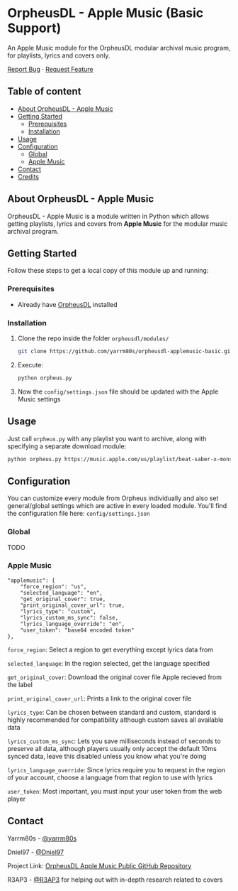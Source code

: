 <!-- PROJECT INTRO -->

OrpheusDL - Apple Music (Basic Support)
=======================================

An Apple Music module for the OrpheusDL modular archival music program,
for playlists, lyrics and covers only.

[Report Bug](https://github.com/yarrm80s/orpheusdl-applemusic-basic/issues)
·
[Request Feature](https://github.com/yarrm80s/orpheusdl-applemusic-basic/issues)


## Table of content

- [About OrpheusDL - Apple Music](#about-orpheusdl-applemusic)
- [Getting Started](#getting-started)
    - [Prerequisites](#prerequisites)
    - [Installation](#installation)
- [Usage](#usage)
- [Configuration](#configuration)
    - [Global](#global)
    - [Apple Music](#applemusic)
- [Contact](#contact)
- [Credits](#credits)


<!-- ABOUT APPLEMUSIC -->
## About OrpheusDL - Apple Music

OrpheusDL - Apple Music is a module written in Python which allows getting playlists, lyrics and covers from **Apple Music** for the modular music archival program.


<!-- GETTING STARTED -->
## Getting Started

Follow these steps to get a local copy of this module up and running:

### Prerequisites

* Already have [OrpheusDL](https://github.com/yarrm80s/orpheusdl) installed

### Installation

1. Clone the repo inside the folder `orpheusdl/modules/`
   ```sh
   git clone https://github.com/yarrm80s/orpheusdl-applemusic-basic.git applemusic
   ```
2. Execute:
   ```sh
   python orpheus.py
   ```
3. Now the `config/settings.json` file should be updated with the Apple Music settings

<!-- USAGE EXAMPLES -->
## Usage

Just call `orpheus.py` with any playlist you want to archive, along with specifying a separate download module:

```sh
python orpheus.py https://music.apple.com/us/playlist/beat-saber-x-monstercat/pl.0ccb67a275dc416c9dadd6fe1f80d518 -sd qobuz
```

<!-- CONFIGURATION -->
## Configuration

You can customize every module from Orpheus individually and also set general/global settings which are active in every
loaded module. You'll find the configuration file here: `config/settings.json`

### Global

TODO

### Apple Music
```json5
"applemusic": {
    "force_region": "us",
    "selected_language": "en",
    "get_original_cover": true,
    "print_original_cover_url": true,
    "lyrics_type": "custom",
    "lyrics_custom_ms_sync": false,
    "lyrics_language_override": "en",
    "user_token": "base64 encoded token"
},
```
`force_region`: Select a region to get everything except lyrics data from

`selected_language`: In the region selected, get the language specified

`get_original_cover`: Download the original cover file Apple recieved from the label

`print_original_cover_url`: Prints a link to the original cover file

`lyrics_type`: Can be chosen between standard and custom, standard is highly recommended for compatibility although custom saves all available data

`lyrics_custom_ms_sync`: Lets you save milliseconds instead of seconds to preserve all data, although players usually only accept the default 10ms synced data, leave this disabled unless you know what you're doing

`lyrics_language_override`: Since lyrics require you to request in the region of your account, choose a language from that region to use with lyrics

`user_token`: Most important, you must input your user token from the web player

<!-- Contact -->
## Contact

Yarrm80s - [@yarrm80s](https://github.com/yarrm80s)

Dniel97 - [@Dniel97](https://github.com/Dniel97)

Project Link: [OrpheusDL Apple Music Public GitHub Repository](https://github.com/yarrm80s/orpheusdl-applemusic-basic)


<!-- Credits -->

R3AP3 - [@R3AP3](https://github.com/R3AP3) for helping out with in-depth research related to covers
